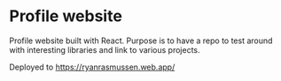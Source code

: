 # Profile website

Profile website built with React. Purpose is to have a repo to test around with interesting libraries and link to various projects.

Deployed to https://ryanrasmussen.web.app/
